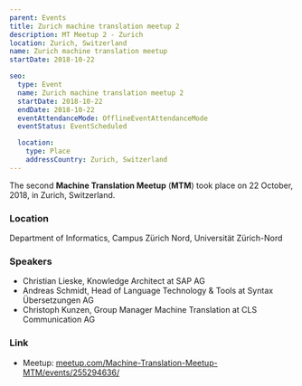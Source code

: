 ```yaml
---
parent: Events
title: Zurich machine translation meetup 2
description: MT Meetup 2 - Zurich
location: Zurich, Switzerland
name: Zurich machine translation meetup
startDate: 2018-10-22

seo:
  type: Event
  name: Zurich machine translation meetup 2
  startDate: 2018-10-22
  endDate: 2018-10-22
  eventAttendanceMode: OfflineEventAttendanceMode
  eventStatus: EventScheduled

  location:
    type: Place
    addressCountry: Zurich, Switzerland
---
```


The second **Machine Translation Meetup** (**MTM**) took place on 22 October, 2018, in Zurich, Switzerland.

### Location

Department of Informatics, Campus Zürich Nord, Universität Zürich-Nord

### Speakers

- Christian Lieske, Knowledge Architect at SAP AG
- Andreas Schmidt, Head of Language Technology & Tools at Syntax Übersetzungen AG
- Christoph Kunzen, Group Manager Machine Translation at CLS Communication AG

### Link

- Meetup: [meetup.com/Machine-Translation-Meetup-MTM/events/255294636/](https://www.meetup.com/Machine-Translation-Meetup-MTM/events/255294636/)
